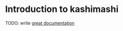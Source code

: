 # Introduction to kashimashi

TODO: write [great documentation](http://jacobian.org/writing/what-to-write/)

